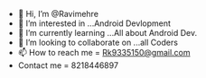 - 👋 Hi, I’m @Ravimehre
- 👀 I’m interested in ...Android Devlopment
- 🌱 I’m currently learning ...All about Android Dev.
- 💞️ I’m looking to collaborate on ...all Coders
- 📫 How to reach me =   Rk9335150@gmail.com
- Contact me         =    8218446897

<!---
Ravimehre/Ravimehre is a ✨ special ✨ repository because its `README.md` (this file) appears on your GitHub profile.
You can click the Preview link to take a look at your changes.
--->
